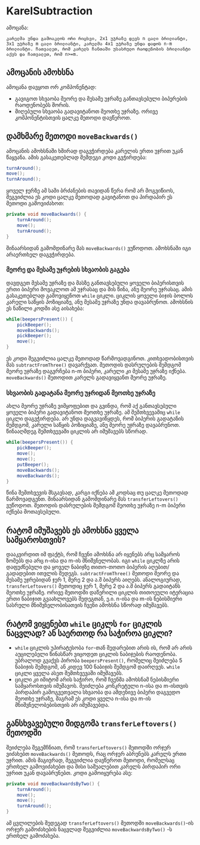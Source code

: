 # KarelSubtraction

ამოცანა:
```
კარელმა უნდა გამოაკლოს ორი რიცხვი, 2x1 უჯრაზე დევს n ცალი ბრილიანტი, 3x1 უჯრაზე m ცალი ბრილიანტი, კარელმა 4x1 უჯრაზე უნდა დადოს n-m ბრილიანტი. ჩათვალეთ, რომ კარელს ჩანთაში უსასრულო რაოდენობის ბრილიანტი აქვს და ჩათვალეთ, რომ n>=m.
```
## ამოცანის ამოხსნა
ამოცანა დავყოთ ორ კომპონენტად:
* გავიგოთ სხვაობა მეორე და მესამე უჯრაზე განთავსებული ბიპერების რაოდენობებს შორის.
* მიღებული სხვაობა გადავიტანოთ მეოთხე უჯრაზე.
ორივე კომპონენტისთვის ცალკე მეთოდი დავწეროთ.

## დამხმარე მეთოდი `moveBackwards()`
ამოცანის ამოხსნაში ხშირად დაგვჭირდება კარელის ერთი უჯრით უკან წაყვანა.
ამის გასაკეთებლად შემდეგი კოდი გვჭირდება:
```java
turnAround();
move();
turnAround();
```
ყოველ ჯერზე ამ სამი ბრძანების თავიდან წერა რომ არ მოგვიწიოს, შეგვიძლია ეს კოდი ცალკე მეთოდად გავიტანოთ და პირდაპირ ეს მეთოდი გამოვიძახოთ:
```java
private void moveBackwards() {
    turnAround();
    move();
    turnAround();
}
```
შინაარსიდან გამომდინარე მას `moveBackwards()` ვუწოდოთ. ამოხსნაში იგი არაერთხელ დაგვჭირდება.
### მეორე და მესამე უჯრების სხვაობის გაგება
დავდგეთ მესამე უჯრაზე და მასზე განთავსებული ყოველი ბიპერისთვის ერთი ბიპერი მოვაკლოთ ამ უჯრასაც და მის წინა, ანუ მეორე უჯრასაც. ამის გასაკეთებლად გამოვიყენოთ `while` ციკლი. ციკლის ყოველი ბიჯის ბოლოს კარელი საწყის პოზიციაზე, ანუ მესამე უჯრაზე უნდა დავაბრუნოთ.
ამოხსნის ეს ნაწილი კოდში ასე აისახება:
```java
while(beepersPresent()) {
    pickBeeper();
    moveBackwards();
    pickBeeper();
    move();
}
```
ეს კოდი შეგვიძლია ცალკე მეთოდად წარმოვადგინოთ. კითხვადობისთვის მას `subtractFromThree()` დავარქვათ. მეთოდის დასრულების შემდგომ მეორე უჯრაზე დაგვრჩება n-m ბიპერი, კარელი კი მესამე უჯრაზე იქნება. `moveBackwards()` მეთოდით კარელს გადავიყვანთ მეორე უჯრაზე.

### სხვაობის გადატანა მეორე უჯრიდან მეოთხე უჯრაზე
ახლა მეორე უჯრაზე ვიმყოფებით და გვინდა, რომ აქ განთავსებული ყოველი ბიპერი გადავიტანოთ მეოთხე უჯრაზე. ამ შემთხვევაშიც `while` ციკლი დაგვჭირდება. არ უნდა დაგვავიწყდეს, რომ ბიპერის გადატანის შემდგომ, კარელი საწყის პოზიციაზე, ანუ მეორე უჯრაზე დავაბრუნოთ. წინააღმდეგ შემთხვევაში ციკლის არ იმუშავებს სწორად.
```java
while(beepersPresent()) {
    pickBeeper();
    move();
    move();
    putBeeper();
    moveBackwards();
    moveBackwards();
}
```
წინა შემთხვევის მსგავსად, კარგი იქნება ამ კოდსაც თუ ცალკე მეთოდად წარმოვადგენთ. შინაარსიდან გამომდინარე მას `transferLeftovers()` ვუწოდოთ. მეთოდის დასრულების შემდგომ მეოთხე უჯრაზე n-m ბიპერი იქნება მოთავსებული.

## რატომ იმუშავებს ეს ამოხსნა ყველა სამყაროსთვის?
დააკვირდით იმ ფაქტს, რომ ჩვენი ამოხსნა არ იყენებს არც სამყაროს ზომებს და არც n-ისა და m-ის მნიშვნელობას. იგი `while` ციკლზე არის დაფუძნებული და ყოველ ნაბიჯზე თითო-თოთო ბიპერის აღებით/გადადებით ითვლის შედეგს. `subtractFromThree()` მეთოდი მეორე და მესამე უჯრებიდან ჯერ 1, მერე 2 და ა.შ ბიპერს აიღებს. ანალოგიურად, `transferLeftovers()` მეთოდიც ჯერ 1, მერე 2 და ა.შ ბიპერს გადაიტანს მეოთხე უჯრაზე. ორივე მეთოდში დაწერილი ციკლის თითოეული იტერაცია ერთი ნაბიჯით გვაახლოვებს შედეგთან, ე.ი. n-ისა და m-ის ნებისმიერი სასრული მნიშვნელობისათვის ჩვენი ამოხსნა სწორად იმუშავებს.

## რატომ ვიყენებთ `while` ციკლს `for` ციკლის ნაცვლად? ან საერთოდ რა საჭიროა ციკლი?
* `while` ციკლის უპირატესობა `for`-თან შედარებით არის ის, რომ არ არის აუცილებელი წინასწარ ვიცოდეთ ციკლის ნაბიჯების რაოდენობა. უბრალოდ გვაქვს პირობა `beepersPresent()`, რომელიც შეიძლება 5 ნაბიჯის შემდგომ, ან კიდევ 100 ნაბიჯის შემდგომ დაირღვეს. `while` ციკლი ყველა ასეთ შემთხვევაში იმუშავებს.
* ციკლი კი იმიტომ არის საჭირო, რომ ჩვენმა ამოხსნამ ნებისმიერი სამყაროსთვის იმუშავოს. შეიძლება კონკრეტული n-ისა და m-ისთვის პირდაპირ გამოგვეთვალა სხვაობა და ამდენივე ბიპერი დაგვედო მეოთხე უჯრაზე, მაგრამ ეს კოდი ყველა n-ისა და m-ის მნიშვნელობებისთვის არ იმუშავებდა.

## განსხვავებული მიდგომა `transferLeftovers()` მეთოდში
შეიძლება შეგემჩნიათ, რომ `transferLeftovers()` მეთოდში ორჯერ ვიძახებთ `moveBackwards()` მეთოდს, რაც ორჯერ აბრუნებს კარელს ერთი უჯრით. ამის მაგივრად, შეგვიძლია დავწეროთ მეთოდი, რომელსაც ერთხელ გამოვიძახებთ და მისი საშუალებით კარელს პირდაპირ ორი უჯრით უკან დავაბრუნებთ.
კოდი გამოიყურება ასე:
```java
private void moveBackwardsByTwo() {
    turnAround();
    move();
    move();
    turnAround();
}
```
ამ ცვლილების შედეგად  `transferLeftovers()` მეთოდში `moveBackwards()`-ის ორჯერ გამოძახების ნაცვლად შეგვიძლია `moveBackwardsByTwo()` -ს ერთხელ გამოძახება.
